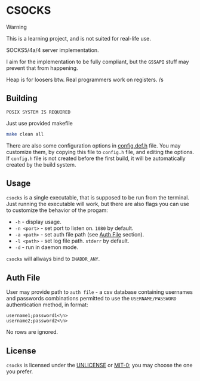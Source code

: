 # CSOCKS

> [!WARNING]
> This is a learning project, and is not suited for real-life use.

SOCKS5/4a/4 server implementation.

I aim for the implementation to be fully compliant, but the `GSSAPI` stuff may prevent that from happening.

Heap is for loosers btw. Real programmers work on registers. /s

## Building

`POSIX SYSTEM IS REQUIRED`

Just use provided makefile

```bash
make clean all
```

There are also some configuration options in [config.def.h](config.def.h) file. You may customize them, by copying this file to `config.h` file, and editing the options. If `config.h` file is not created before the first build, it will be automatically created by the build system.

## Usage

`csocks` is a single executable, that is supposed to be run from the terminal. Just running the executable will work, but there are also flags you can use to customize the behavior of the progam:

- `-h` - display usage.
- `-n <port>` - set port to listen on. `1080` by default.
- `-a <path>` - set auth file path (see [Auth File](#Auth-File) section).
- `-l <path>` - set log file path. `stderr` by default.
- `-d` - run in daemon mode.

`csocks` will allways bind to `INADDR_ANY`.

## Auth File

User may provide path to `auth file` - a csv database containing usernames and passwords combinations permitted to use the `USERNAME/PASSWORD` authentication method, in format:

```csv
username1;password1<\n>
username2;password2<\n>
```

No rows are ignored.

## License

`csocks` is licensed under the [UNLICENSE](UNLICENSE) or [MIT-0](LICENSE); you may choose the one you prefer.
